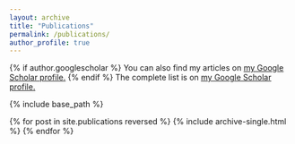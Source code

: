 ```yaml
---
layout: archive
title: "Publications"
permalink: /publications/
author_profile: true
---
```


{% if author.googlescholar %}
  You can also find my articles on <u><a href="{{author.googlescholar}}">my Google Scholar profile</a>.</u>
{% endif %}
The complete list is on <u><a href="{https://scholar.google.com/citations?user=0OkYBPQAAAAJ&hl=en&authuser=1}">my Google Scholar profile</a>.</u>

{% include base_path %}

{% for post in site.publications reversed %}
  {% include archive-single.html %}
{% endfor %}
